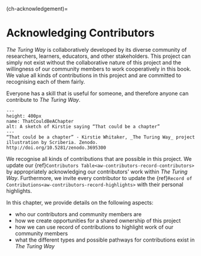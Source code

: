 (ch-acknowledgement)=
# Acknowledging Contributors

_The Turing Way_ is collaboratively developed by its diverse community of researchers, learners, educators, and other stakeholders.
This project can simply not exist without the collaborative nature of this project and the willingness of our community members to work cooperatively in this book.
We value all kinds of contributions in this project and are committed to recognising each of them fairly.

Everyone has a skill that is useful for someone, and therefore anyone can contribute to _The Turing Way_.

<!---
| ![A sketch of Kirstie saying “That could be a chapter”](../figures/ThatCouldBeAChapter.png) |
|----------|
| “That could be a chapter” - Kirstie Whitaker, _The Turing Way_ project illustration by Scriberia. Zenodo. http://doi.org/10.5281/zenodo.3695300 |
--->

```{figure} ../figures/ThatCouldBeAChapter.png
---
height: 400px
name: ThatCouldBeAChapter
alt: A sketch of Kirstie saying “That could be a chapter”
---
“That could be a chapter” - Kirstie Whitaker, _The Turing Way_ project illustration by Scriberia. Zenodo. http://doi.org/10.5281/zenodo.3695300
```

We recognise all kinds of contributions that are possible in this project.
We update our {ref}`Contributors Table<aw-contributors-record-contributors>` by appropriately acknowledging our contributors' work within _The Turing Way_.
Furthermore, we invite every contributor to update the {ref}`Record of Contributions<aw-contributors-record-highlights>` with their personal highlights.

In this chapter, we provide details on the following aspects:
- who our contributors and community members are
- how we create opportunities for a shared ownership of this project
- how we can use record of contributions to highlight work of our community members
- what the different types and possible pathways for contributions exist in _The Turing Way_
